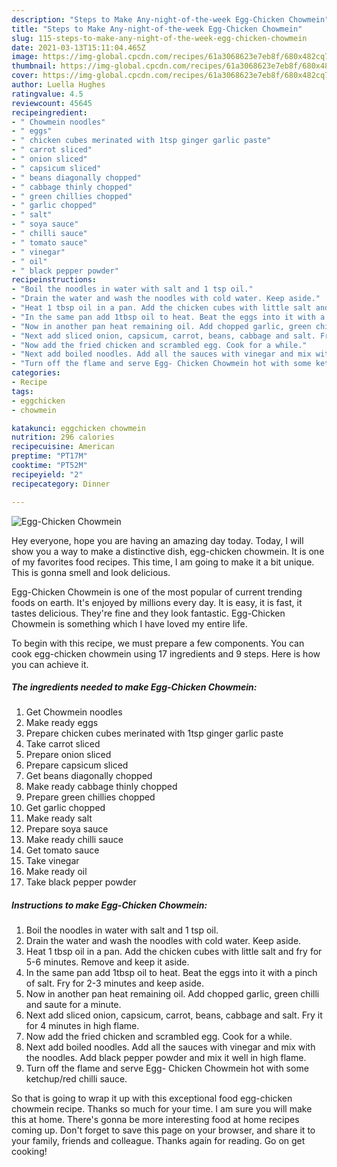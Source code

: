 ```yaml
---
description: "Steps to Make Any-night-of-the-week Egg-Chicken Chowmein"
title: "Steps to Make Any-night-of-the-week Egg-Chicken Chowmein"
slug: 115-steps-to-make-any-night-of-the-week-egg-chicken-chowmein
date: 2021-03-13T15:11:04.465Z
image: https://img-global.cpcdn.com/recipes/61a3068623e7eb8f/680x482cq70/egg-chicken-chowmein-recipe-main-photo.jpg
thumbnail: https://img-global.cpcdn.com/recipes/61a3068623e7eb8f/680x482cq70/egg-chicken-chowmein-recipe-main-photo.jpg
cover: https://img-global.cpcdn.com/recipes/61a3068623e7eb8f/680x482cq70/egg-chicken-chowmein-recipe-main-photo.jpg
author: Luella Hughes
ratingvalue: 4.5
reviewcount: 45645
recipeingredient:
- " Chowmein noodles"
- " eggs"
- " chicken cubes merinated with 1tsp ginger garlic paste"
- " carrot sliced"
- " onion sliced"
- " capsicum sliced"
- " beans diagonally chopped"
- " cabbage thinly chopped"
- " green chillies chopped"
- " garlic chopped"
- " salt"
- " soya sauce"
- " chilli sauce"
- " tomato sauce"
- " vinegar"
- " oil"
- " black pepper powder"
recipeinstructions:
- "Boil the noodles in water with salt and 1 tsp oil."
- "Drain the water and wash the noodles with cold water. Keep aside."
- "Heat 1 tbsp oil in a pan. Add the chicken cubes with little salt and fry for 5-6 minutes. Remove and keep it aside."
- "In the same pan add 1tbsp oil to heat. Beat the eggs into it with a pinch of salt. Fry for 2-3 minutes and keep aside."
- "Now in another pan heat remaining oil. Add chopped garlic, green chilli and saute for a minute."
- "Next add sliced onion, capsicum, carrot, beans, cabbage and salt. Fry it for 4 minutes in high flame."
- "Now add the fried chicken and scrambled egg. Cook for a while."
- "Next add boiled noodles. Add all the sauces with vinegar and mix with the noodles. Add black pepper powder and mix it well in high flame."
- "Turn off the flame and serve Egg- Chicken Chowmein hot with some ketchup/red chilli sauce."
categories:
- Recipe
tags:
- eggchicken
- chowmein

katakunci: eggchicken chowmein 
nutrition: 296 calories
recipecuisine: American
preptime: "PT17M"
cooktime: "PT52M"
recipeyield: "2"
recipecategory: Dinner

---
```



![Egg-Chicken Chowmein](https://img-global.cpcdn.com/recipes/61a3068623e7eb8f/680x482cq70/egg-chicken-chowmein-recipe-main-photo.jpg)

Hey everyone, hope you are having an amazing day today. Today, I will show you a way to make a distinctive dish, egg-chicken chowmein. It is one of my favorites food recipes. This time, I am going to make it a bit unique. This is gonna smell and look delicious.

Egg-Chicken Chowmein is one of the most popular of current trending foods on earth. It's enjoyed by millions every day. It is easy, it is fast, it tastes delicious. They're fine and they look fantastic. Egg-Chicken Chowmein is something which I have loved my entire life.




To begin with this recipe, we must prepare a few components. You can cook egg-chicken chowmein using 17 ingredients and 9 steps. Here is how you can achieve it.

<!--inarticleads1-->

##### The ingredients needed to make Egg-Chicken Chowmein:

1. Get  Chowmein noodles
1. Make ready  eggs
1. Prepare  chicken cubes merinated with 1tsp ginger garlic paste
1. Take  carrot sliced
1. Prepare  onion sliced
1. Prepare  capsicum sliced
1. Get  beans diagonally chopped
1. Make ready  cabbage thinly chopped
1. Prepare  green chillies chopped
1. Get  garlic chopped
1. Make ready  salt
1. Prepare  soya sauce
1. Make ready  chilli sauce
1. Get  tomato sauce
1. Take  vinegar
1. Make ready  oil
1. Take  black pepper powder




<!--inarticleads2-->

##### Instructions to make Egg-Chicken Chowmein:

1. Boil the noodles in water with salt and 1 tsp oil.
1. Drain the water and wash the noodles with cold water. Keep aside.
1. Heat 1 tbsp oil in a pan. Add the chicken cubes with little salt and fry for 5-6 minutes. Remove and keep it aside.
1. In the same pan add 1tbsp oil to heat. Beat the eggs into it with a pinch of salt. Fry for 2-3 minutes and keep aside.
1. Now in another pan heat remaining oil. Add chopped garlic, green chilli and saute for a minute.
1. Next add sliced onion, capsicum, carrot, beans, cabbage and salt. Fry it for 4 minutes in high flame.
1. Now add the fried chicken and scrambled egg. Cook for a while.
1. Next add boiled noodles. Add all the sauces with vinegar and mix with the noodles. Add black pepper powder and mix it well in high flame.
1. Turn off the flame and serve Egg- Chicken Chowmein hot with some ketchup/red chilli sauce.




So that is going to wrap it up with this exceptional food egg-chicken chowmein recipe. Thanks so much for your time. I am sure you will make this at home. There's gonna be more interesting food at home recipes coming up. Don't forget to save this page on your browser, and share it to your family, friends and colleague. Thanks again for reading. Go on get cooking!
